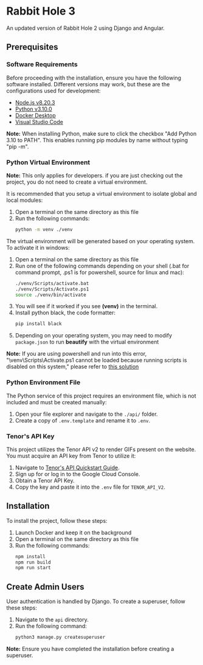 # Rabbit Hole 3

An updated version of Rabbit Hole 2 using Django and Angular.

## Prerequisites

### Software Requirements

Before proceeding with the installation, ensure you have the following software installed. Different versions may work, but these are the configurations used for development:

- [Node.js v8.20.3](https://nodejs.org/en/download/prebuilt-installer)
- [Python v3.10.0](https://www.python.org/downloads/)
- [Docker Desktop](https://www.docker.com/products/docker-desktop/)
- [Visual Studio Code](https://code.visualstudio.com/)

**Note:** When installing Python, make sure to click the checkbox "Add Python 3.10 to PATH". This enables running pip modules by name without typing "pip -m".

### Python Virtual Environment

**Note:** This only applies for developers. if you are just checking out the project, you do not need to create a virtual environment.

It is recommended that you setup a virtual environment to isolate global and local modules:

1. Open a terminal on the same directory as this file
2. Run the following commands:
    ```bash
    python -m venv ./venv
    ```

The virtual environment will be generated based on your operating system. To activate it in windows:

1. Open a terminal on the same directory as this file
2. Run one of the following commands depending on your shell (.bat for command prompt, .ps1 is for powershell, source for linux and mac):
    ```bash
    ./venv/Scripts/activate.bat
    ./venv/Scripts/Activate.ps1
    source ./venv/bin/activate
    ```
3. You will see if it worked if you see **(venv)** in the terminal.
4. Install python black, the code formatter:
    ```bash
    pip install black
    ```
5. Depending on your operating system, you may need to modify `package.json` to run **beautify** with the virtual environment


**Note:** If you are using powershell and run into this error, "\venv\Scripts\Activate.ps1 cannot be loaded because running scripts is disabled on this system,"
please refer to [this solution](https://stackoverflow.com/questions/64633727/how-to-fix-running-scripts-is-disabled-on-this-system) 

### Python Environment File

The Python service of this project requires an environment file, which is not included and must be created manually:

1. Open your file explorer and navigate to the `./api/` folder.
2. Create a copy of `.env.template` and rename it to `.env`.

### Tenor's API Key

This project utilizes the Tenor API v2 to render GIFs present on the website. You must acquire an API key from Tenor to utilize it:

1. Navigate to [Tenor's API Quickstart Guide](https://developers.google.com/tenor/guides/quickstart).
2. Sign up for or log in to the Google Cloud Console.
3. Obtain a Tenor API Key.
4. Copy the key and paste it into the `.env` file for `TENOR_API_V2`.

## Installation

To install the project, follow these steps:

1. Launch Docker and keep it on the background
2. Open a terminal on the same directory as this file
3. Run the following commands:
    ```bash
    npm install
    npm run build
    npm run start
    ```

## Create Admin Users

User authentication is handled by Django. To create a superuser, follow these steps:

1. Navigate to the `api` directory.
2. Run the following command:
    ```bash
    python3 manage.py createsuperuser
    ```

**Note:** Ensure you have completed the installation before creating a superuser.
